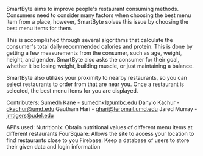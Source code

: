 
SmartByte aims to improve people's restaurant consuming methods. Consumers need to consider
many factors when choosing the best menu item from a place, however, SmartByte solves this
issue by choosing the best menu items for them.

This is accomplished through several algorithms that calculate the consumer's total daily
recommended calories and protein. This is done by getting a few measurements from the consumer,
such as age, weight, height, and gender. SmartByte also asks the consumer for their goal, whether
it be losing weight, building muscle, or just maintaining a balance.

SmartByte also utilizes your proximity to nearby restaurants, so you can select restaurants
to order from that are near you. Once a restaurant is selected, the best menu items for you
are displayed.

Contributers:
Sumedh Kane - sumedhk1@umbc.edu
Danylo Kachur - dkachur@umd.edu
Gautham Hari - ghari@terpmail.umd.edu
Jared Murray - jmtigers@udel.edu

API's used:
Nutritionix: Obtain nutritional values of different menu items at different restaurants
FourSquare: Allows the site to access your location to find restaurants close to you
Firebase: Keep a database of users to store their given data and login information
